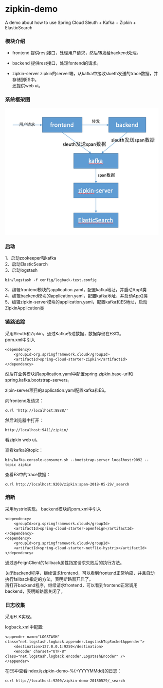 # zipkin-demo
A demo about how to use Spring Cloud Sleuth + Kafka + Zipkin + ElasticSearch

### 模块介绍
* frontend
提供rest接口，处理用户请求，然后转发给backend处理。

* backend
提供rest接口，处理fontend的请求。


* zipkin-server
zipkin的server端，从kafka中接收slueth发送的trace数据，并存储到ES中。  
还提供web ui。

### 系统框架图
![zipkin-demo](zipkin-demo.jpeg)


### 启动
1、启动zookeeper和kafka  
2、启动ElasticSearch  
3、启动logstash  
```
bin/logstash -f config/logback-test.config
``` 
3、编辑frontend模块的application.yaml，配置kafka地址，并启动App1类   
4、编辑backend模块的application.yaml，配置kafka地址，并启动App2类  
5、编辑zipkin-server模块的application.yaml，配置kafka和ES地址，启动ZipkinApplication类  


### 链路追踪
采用Sleuth和Zipkin，通过Kafka传递数据，数据存储在ES中。  
pom.xml中引入
```
<dependency>
    <groupId>org.springframework.cloud</groupId>
    <artifactId>spring-cloud-starter-zipkin</artifactId>
</dependency>
```
然后在业务模块的application.yaml中配置spring.zipkin.base-url和spring.kafka.bootstrap-servers。

zipin-server项目的application.yaml配置kafka和ES。

向frontend发请求：
```
curl 'http://localhost:8888/'
```

然后浏览器中打开：
```
http://localhost:9411/zipkin/
```
看zipkin web ui。


查看kafka的topic：
```
bin/kafka-console-consumer.sh --bootstrap-server localhost:9092 --topic zipkin
```

查看ES中的trace数据：
```
curl http://localhost:9200/zipkin:span-2018-05-29/_search
```


### 熔断
采用hystrix实现。
backend模块的pom.xml中引入
```
<dependency>
    <groupId>org.springframework.cloud</groupId>
    <artifactId>spring-cloud-starter-openfeign</artifactId>
</dependency>
<dependency>
    <groupId>org.springframework.cloud</groupId>
    <artifactId>spring-cloud-starter-netflix-hystrix</artifactId>
</dependency>

```
通过@FeignClient的fallback属性指定请求失败后的执行方法。

关闭backend程序，继续请求frontend，可以看到frontend正常响应，并且自动执行fallback指定的方法，表明断路器开启了。  
再打开backend程序，继续请求frontend，可以看到frontend正常调用backend，表明断路器关闭了。


### 日志收集
采用ELK实现。

logback.xml中配置:
```
<appender name="LOGSTASH" class="net.logstash.logback.appender.LogstashTcpSocketAppender">
    <destination>127.0.0.1:9250</destination>
    <encoder charset="UTF-8" class="net.logstash.logback.encoder.LogstashEncoder" />
</appender>
```


在ES中查看index为zipkin-demo-%{+YYYYMMdd}的日志：
```
curl http://localhost:9200/zipkin-demo-20180529/_search
```